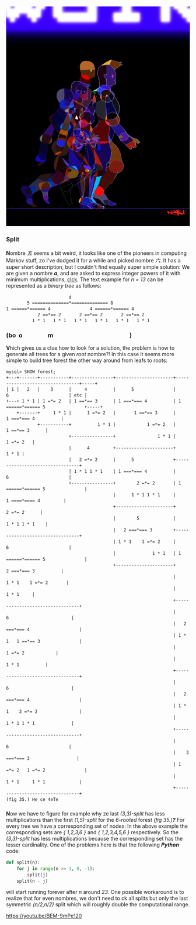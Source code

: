 ![walk](pix/walk.png)
### Split 
**N**ombre *五* seems a bit weird, it looks like one of the pioneers in computing
Markov stuff, zo I've dodged it for a while and picked nombre *六*. It has a super
short description, but I couldn't find equally super simple solution: We are given
a nombre ***a***, and are asked to express integer powers of it with minimum multiplications,
[clck](https://ioinformatics.org/files/ioi1990round1.pdf). The text example for *n = 13*
can be represented as a *binary tree* as follows:
```
                        d 
        5 ==============*============== 8
1 ======*====== 4               4 ======*====== 4
            2 ==*== 2       2 ==*== 2       2 ==*== 2
          1 * 1   1 * 1   1 * 1   1 * 1   1 * 1   1 * 1
```
### (bo  o                  m                                                      )
**V**hich gives us a clue how to look for a solution, the problem is how to generate all
trees for a given *root* nombre?! In this case it seems more simple to build tree forest
the other way around from leafs to roots:
```
mysql> SHOW forest;
+---+-------+-----------+----------------+----------------------+---------------------------------+-----+
| 1 |   2   |    3      |     4          |      5               |         6                       | etc |
+---+ 1 * 1 | 1 =*= 2   | 1 ==*== 3      | 1 ===*=== 4          | 1 ======*====== 5               +-----+
    +-------+     1 * 1 |      1 =*= 2   |       1 ==*== 3      |            1 ===*=== 4          |
            +-----------+          1 * 1 |            1 =*= 2   |                  1 ==*== 3      |
                        +----------------+                1 * 1 |                       1 =*= 2   |
                        |      4         +----------------------+                           1 * 1 |
                        |   2 =*= 2      |      5               +---------------------------------+
                        | 1 * 1 1 * 1    | 1 ===*=== 4          |         6                       |
                        +----------------+        2 =*= 2       | 1 ======*====== 5               |
                                         |      1 * 1 1 * 1     |           1 ====*==== 4         |
                                         +----------------------+                    2 =*= 2      |
                                         |        5             |                  1 * 1 1 * 1    |
                                         |   2 ===*=== 3        +---------------------------------+
                                         | 1 * 1    1 =*= 2     |         6                       |
                                         |              1 * 1   | 1 ======*====== 5               |
                                         +----------------------+            2 ===*=== 3          |
                                                                |          1 * 1    1 =*= 2       | 
                                                                |                       1 * 1     |
                                                                +---------------------------------+
                                                                |        6                        |
                                                                |   2 ===*=== 4                   |
                                                                | 1 * 1   1 ==*== 3               |
                                                                |              1 =*= 2            |
                                                                |                  1 * 1          |
                                                                +---------------------------------+
                                                                |        6                        |
                                                                |   2 ===*=== 4                   |
                                                                | 1 * 1    2 =*= 2                |
                                                                |        1 * 1 1 * 1              |
                                                                +---------------------------------+
                                                                |         6                       |
                                                                |    3 ===*=== 3                  |
                                                                | 1 =*= 2   1 =*= 2               |
                                                                |     1 * 1     1 * 1             |
                                                                +---------------------------------+     
(fig 35.) He ce 4eTe
``` 
### 
**N**ow we have to figure for example why ze last *(3,3)-split* has less multiplications than the first
*(1,5)-split* for the *6-rooted* forest *(fig 35.)**?*** For every tree we have a corresponding set of
nodes: In the above example the corresponding sets are *{ 1,2,3,6 }* and *{ 1,2,3,4,5,6 }* respectively.
So the *(3,3)-split* has less multiplications because the corresponding set has the lesser cardinality.
One of the problems here is that the following ***Python*** code:
```Python
def split(n): 
    for j in range(n >> 1, 0, -1): 
    	split(j) 
	split(n - j) 
```
will start running forever after *n* around *23*. One possible workaround is to realize that for
even nombres, we don't need to ck all splits but only the last symmetric *(n/2,n/2)* split which
will roughly double the computational range.

https://youtu.be/BEM-9mPe120